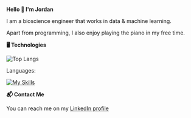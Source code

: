 **Hello 👋 I'm Jordan**

I am a bioscience engineer that works in data & machine learning.

Apart from programming, I also enjoy playing the piano in my free time.

**🖥️ Technologies**

![Top Langs](https://github-readme-stats.vercel.app/api/top-langs/?username=jordandelbar&layout=compact&hide=jupyter%20notebook)

Languages:

[![My Skills](https://skillicons.dev/icons?i=python,rust&perline=3)](https://skillicons.dev)

**📬 Contact Me**

You can reach me on my [LinkedIn profile](https://www.linkedin.com/in/jo1988/)
<!---
jordandelbar/jordandelbar is a ✨ special ✨ repository because its `README.md` (this file) appears on your GitHub profile.
You can click the Preview link to take a look at your changes.
--->
